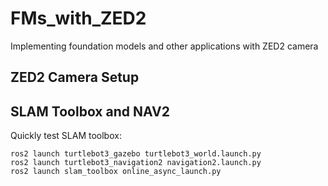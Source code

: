 # FMs_with_ZED2
Implementing foundation models and other applications with ZED2 camera

## ZED2 Camera Setup

## SLAM Toolbox and NAV2
Quickly test SLAM toolbox:
```
ros2 launch turtlebot3_gazebo turtlebot3_world.launch.py
ros2 launch turtlebot3_navigation2 navigation2.launch.py
ros2 launch slam_toolbox online_async_launch.py
```

